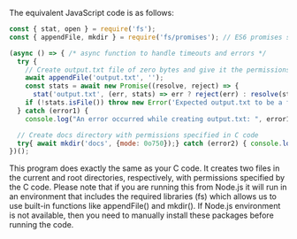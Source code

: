The equivalent JavaScript code is as follows:

```javascript
const { stat, open } = require('fs');
const { appendFile, mkdir } = require('fs/promises'); // ES6 promises syntax

(async () => { /* async function to handle timeouts and errors */ 
  try {
    // Create output.txt file of zero bytes and give it the permissions specified in the C code
    await appendFile('output.txt', '');
    const stats = await new Promise((resolve, reject) => {
      stat('output.txt', (err, stats) => err ? reject(err) : resolve(stats)); }); /* equivalent to stat() */
    if (!stats.isFile()) throw new Error('Expected output.txt to be a file'); // check if the type of 'output.txt' is a file not a directory or something else
  } catch (error1) { 
    console.log("An error occurred while creating output.txt: ", error1); } /* logging the error */

  // Create docs directory with permissions specified in C code
  try{ await mkdir('docs', {mode: 0o750});} catch (error2) { console.log("An error occurred while creating 'docs': " + error2); } /* equivalent to mkdir */
})();
```
This program does exactly the same as your C code. It creates two files in the current and root directories, respectively, with permissions specified by the C code.
Please note that if you are running this from Node.js it will run in an environment that includes the required libraries (fs) which allows us to use built-in functions like appendFile() and mkdir(). If Node.js environment is not available, then you need to manually install these packages before running the code.
